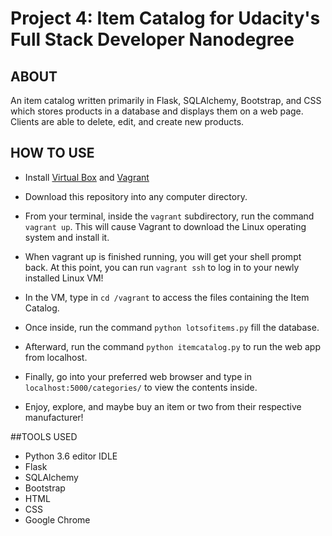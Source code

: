 # Project 4: Item Catalog for Udacity's Full Stack Developer Nanodegree
## ABOUT

An item catalog written primarily in Flask, SQLAlchemy, Bootstrap, and CSS which stores products in a database and displays them on a web page. Clients are able to delete, edit, and create new products.

## HOW TO USE

- Install [Virtual Box](https://www.virtualbox.org/wiki/Download_Old_Builds_5_1) and [Vagrant](https://www.vagrantup.com/downloads.html)

- Download this repository into any computer directory.

- From your terminal, inside the ```vagrant``` subdirectory, run the command ```vagrant up```. This will cause Vagrant to download the Linux operating system and install it.

- When vagrant up is finished running, you will get your shell prompt back. At this point, you can run ```vagrant ssh``` to log in to your newly installed Linux VM!

- In the VM, type in ```cd /vagrant``` to access the files containing the Item Catalog.

- Once inside, run the command ```python lotsofitems.py``` fill the database.

- Afterward, run the command ```python itemcatalog.py``` to run the web app from localhost. 

- Finally, go into your preferred web browser and type in ```localhost:5000/categories/``` to view the contents inside. 

- Enjoy, explore, and maybe buy an item or two from their respective manufacturer!

##TOOLS USED

- Python 3.6 editor IDLE
- Flask
- SQLAlchemy
- Bootstrap
- HTML
- CSS
- Google Chrome
